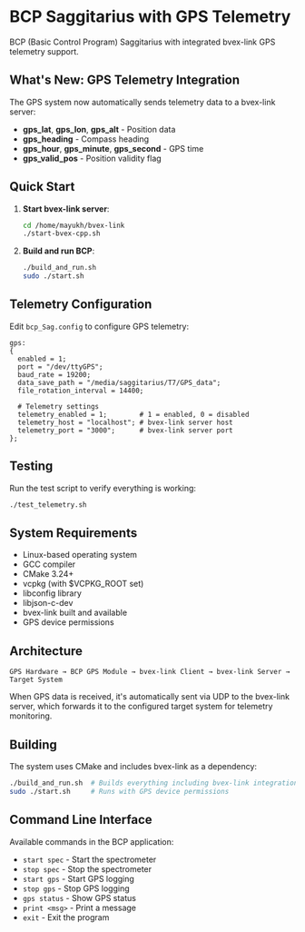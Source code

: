 # BCP Saggitarius with GPS Telemetry

BCP (Basic Control Program) Saggitarius with integrated bvex-link GPS telemetry support.

## What's New: GPS Telemetry Integration

The GPS system now automatically sends telemetry data to a bvex-link server:

- **gps_lat**, **gps_lon**, **gps_alt** - Position data
- **gps_heading** - Compass heading 
- **gps_hour**, **gps_minute**, **gps_second** - GPS time
- **gps_valid_pos** - Position validity flag

## Quick Start

1. **Start bvex-link server**:
   ```bash
   cd /home/mayukh/bvex-link
   ./start-bvex-cpp.sh
   ```

2. **Build and run BCP**:
   ```bash
   ./build_and_run.sh
   sudo ./start.sh
   ```

## Telemetry Configuration

Edit `bcp_Sag.config` to configure GPS telemetry:

```
gps:
{
  enabled = 1;
  port = "/dev/ttyGPS";
  baud_rate = 19200;
  data_save_path = "/media/saggitarius/T7/GPS_data";
  file_rotation_interval = 14400;
  
  # Telemetry settings
  telemetry_enabled = 1;        # 1 = enabled, 0 = disabled
  telemetry_host = "localhost"; # bvex-link server host
  telemetry_port = "3000";      # bvex-link server port
};
```

## Testing

Run the test script to verify everything is working:

```bash
./test_telemetry.sh
```

## System Requirements

- Linux-based operating system
- GCC compiler
- CMake 3.24+
- vcpkg (with $VCPKG_ROOT set)
- libconfig library
- libjson-c-dev
- bvex-link built and available
- GPS device permissions

## Architecture

```
GPS Hardware → BCP GPS Module → bvex-link Client → bvex-link Server → Target System
```

When GPS data is received, it's automatically sent via UDP to the bvex-link server, which forwards it to the configured target system for telemetry monitoring.

## Building

The system uses CMake and includes bvex-link as a dependency:

```bash
./build_and_run.sh  # Builds everything including bvex-link integration
sudo ./start.sh     # Runs with GPS device permissions
```

## Command Line Interface

Available commands in the BCP application:
- `start spec` - Start the spectrometer
- `stop spec` - Stop the spectrometer  
- `start gps` - Start GPS logging
- `stop gps` - Stop GPS logging
- `gps status` - Show GPS status
- `print <msg>` - Print a message
- `exit` - Exit the program
